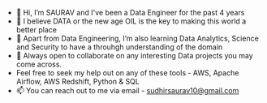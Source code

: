 - 👋 Hi, I’m SAURAV and I've been a Data Engineer for the past 4 years
- 👀 I believe DATA or the new age OIL is the key to making this world a better place
- 🌱 Apart from Data Engineering, I’m also learning Data Analytics, Science and Security to have a throuhgh understanding of the domain
- 💞️ Always open to collaborate on any interesting Data projects you may come across.
- Feel free to seek my help out on any of these tools - AWS, Apache Airflow, AWS Redshift, Python & SQL
- 📫 You can reach out to me via email - sudhirsaurav10@gmail.com

<!---
sauravsudhir10/sauravsudhir10 is a ✨ special ✨ repository because its `README.md` (this file) appears on your GitHub profile.
You can click the Preview link to take a look at your changes.
--->
